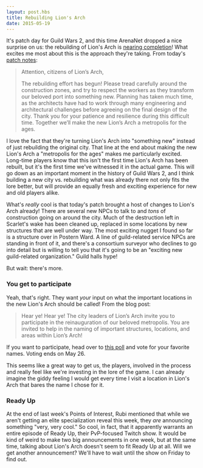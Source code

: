 ```yaml
---
layout: post.hbs
title: Rebuilding Lion's Arch
date: 2015-05-19
---
```


It's patch day for Guild Wars 2, and this time ArenaNet dropped a nice surprise on us: the rebuilding of Lion's Arch is [nearing completion](https://www.guildwars2.com/en/news/lions-arch-construction-nears-completion-new-player-poll-announced/)! What excites me most about this is the approach they're taking. From today's [patch notes](https://forum-en.guildwars2.com/forum/info/updates/Game-Update-Notes-May-19-2015):

> Attention, citizens of Lion’s Arch,
>
> The rebuilding effort has begun! Please tread carefully around the construction zones, and try to respect the workers as they transform our beloved port into something new. Planning has taken much time, as the architects have had to work through many engineering and architectural challenges before agreeing on the final design of the city. Thank you for your patience and resilience during this difficult time. Together we’ll make the new Lion’s Arch a metropolis for the ages.

I love the fact that they're turning Lion's Arch into "something new" instead of just rebuilding the original city. That line at the end about making the new Lion's Arch a "metropolis for the ages" makes me particularly excited. Long-time players know that this isn't the first time Lion's Arch has been rebuilt, but it's the first time we've witnessed it in the actual game. This will go down as an important moment in the history of Guild Wars 2, and I think building a new city vs. rebuilding what was already there not only fits the lore better, but will provide an equally fresh and exciting experience for new and old players alike.

What's _really_ cool is that today's patch brought a host of changes to Lion's Arch already! There are several new NPCs to talk to and _tons_ of construction going on around the city. Much of the destruction left in Scarlet's wake has been cleaned up, replaced in some locations by new structures that are well under way. The most exciting nugget I found so far is a structure over in Postern Ward. A line of guild-related service NPCs are standing in front of it, and there's a consortium surveyor who declines to go into detail but is willing to tell you that it's going to be an "exciting new guild-related organization." Guild halls hype!

But wait: there's more.

### You get to participate
Yeah, that's right. They want _your_ input on what the important locations in the new Lion's Arch should be called! From the blog post:

> Hear ye! Hear ye! The city leaders of Lion’s Arch invite you to participate in the reinauguration of our beloved metropolis. You are invited to help in the naming of important structures, locations, and areas within Lion’s Arch!

If you want to participate, head over to [this poll](https://www.surveymonkey.com/s/5B7WMBF) and vote for your favorite names. Voting ends on May 26.

This seems like a great way to get us, the players, involved in the process and really feel like we're investing in the lore of the game. I can already imagine the giddy feeling I would get every time I visit a location in Lion's Arch that bares the name I chose for it.

### Ready Up
At the end of last week's Points of Interest, Rubi mentioned that while we aren't getting an elite specialization reveal this week, they _are_ announcing something "very, very cool." So cool, in fact, that it apparently warrants an entire episode of Ready Up, their PvP-focused Twitch show. It would be kind of weird to make two big announcements in one week, but at the same time, talking about Lion's Arch doesn't seem to fit Ready Up at all. Will we get another announcement? We'll have to wait until the show on Friday to find out.
